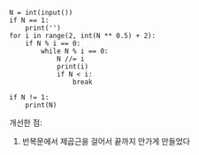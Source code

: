 ```
N = int(input())
if N == 1:
    print('')
for i in range(2, int(N ** 0.5) + 2):
    if N % i == 0:
        while N % i == 0:
            N //= i
            print(i)
            if N < i:
                break

if N != 1:
    print(N)
```

개선한 점:

1. 반복문에서 제곱근을 걸어서 끝까지 안가게 만들었다